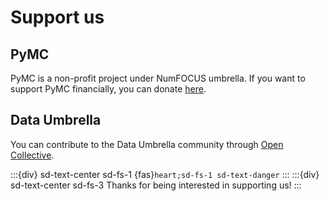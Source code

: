 # Support us

## PyMC

PyMC is a non-profit project under NumFOCUS umbrella. If you want to support PyMC financially, you can donate [here](https://numfocus.salsalabs.org/donate-to-pymc3/index.html).


## Data Umbrella

You can contribute to the Data Umbrella community through [Open Collective](https://opencollective.com/data-umbrella).


:::{div} sd-text-center sd-fs-1
{fas}`heart;sd-fs-1 sd-text-danger`
:::
:::{div} sd-text-center sd-fs-3
Thanks for being interested in supporting us!
:::